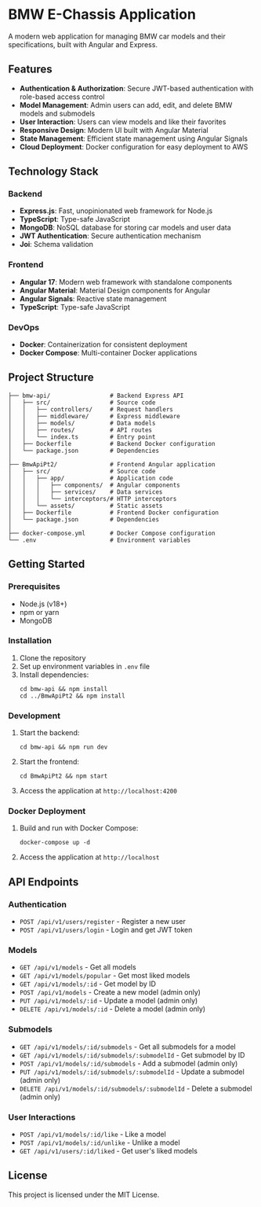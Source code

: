 # BMW E-Chassis Application

A modern web application for managing BMW car models and their specifications, built with Angular and Express.

## Features

- **Authentication & Authorization**: Secure JWT-based authentication with role-based access control
- **Model Management**: Admin users can add, edit, and delete BMW models and submodels
- **User Interaction**: Users can view models and like their favorites
- **Responsive Design**: Modern UI built with Angular Material
- **State Management**: Efficient state management using Angular Signals
- **Cloud Deployment**: Docker configuration for easy deployment to AWS

## Technology Stack

### Backend
- **Express.js**: Fast, unopinionated web framework for Node.js
- **TypeScript**: Type-safe JavaScript
- **MongoDB**: NoSQL database for storing car models and user data
- **JWT Authentication**: Secure authentication mechanism
- **Joi**: Schema validation

### Frontend
- **Angular 17**: Modern web framework with standalone components
- **Angular Material**: Material Design components for Angular
- **Angular Signals**: Reactive state management
- **TypeScript**: Type-safe JavaScript

### DevOps
- **Docker**: Containerization for consistent deployment
- **Docker Compose**: Multi-container Docker applications

## Project Structure

```
├── bmw-api/                 # Backend Express API
│   ├── src/                 # Source code
│   │   ├── controllers/     # Request handlers
│   │   ├── middleware/      # Express middleware
│   │   ├── models/          # Data models
│   │   ├── routes/          # API routes
│   │   └── index.ts         # Entry point
│   ├── Dockerfile           # Backend Docker configuration
│   └── package.json         # Dependencies
│
├── BmwApiPt2/               # Frontend Angular application
│   ├── src/                 # Source code
│   │   ├── app/             # Application code
│   │   │   ├── components/  # Angular components
│   │   │   ├── services/    # Data services
│   │   │   └── interceptors/# HTTP interceptors
│   │   └── assets/          # Static assets
│   ├── Dockerfile           # Frontend Docker configuration
│   └── package.json         # Dependencies
│
├── docker-compose.yml       # Docker Compose configuration
└── .env                     # Environment variables
```

## Getting Started

### Prerequisites
- Node.js (v18+)
- npm or yarn
- MongoDB

### Installation

1. Clone the repository
2. Set up environment variables in `.env` file
3. Install dependencies:
   ```
   cd bmw-api && npm install
   cd ../BmwApiPt2 && npm install
   ```

### Development

1. Start the backend:
   ```
   cd bmw-api && npm run dev
   ```

2. Start the frontend:
   ```
   cd BmwApiPt2 && npm start
   ```

3. Access the application at `http://localhost:4200`

### Docker Deployment

1. Build and run with Docker Compose:
   ```
   docker-compose up -d
   ```

2. Access the application at `http://localhost`

## API Endpoints

### Authentication
- `POST /api/v1/users/register` - Register a new user
- `POST /api/v1/users/login` - Login and get JWT token

### Models
- `GET /api/v1/models` - Get all models
- `GET /api/v1/models/popular` - Get most liked models
- `GET /api/v1/models/:id` - Get model by ID
- `POST /api/v1/models` - Create a new model (admin only)
- `PUT /api/v1/models/:id` - Update a model (admin only)
- `DELETE /api/v1/models/:id` - Delete a model (admin only)

### Submodels
- `GET /api/v1/models/:id/submodels` - Get all submodels for a model
- `GET /api/v1/models/:id/submodels/:submodelId` - Get submodel by ID
- `POST /api/v1/models/:id/submodels` - Add a submodel (admin only)
- `PUT /api/v1/models/:id/submodels/:submodelId` - Update a submodel (admin only)
- `DELETE /api/v1/models/:id/submodels/:submodelId` - Delete a submodel (admin only)

### User Interactions
- `POST /api/v1/models/:id/like` - Like a model
- `POST /api/v1/models/:id/unlike` - Unlike a model
- `GET /api/v1/users/:id/liked` - Get user's liked models

## License

This project is licensed under the MIT License.
